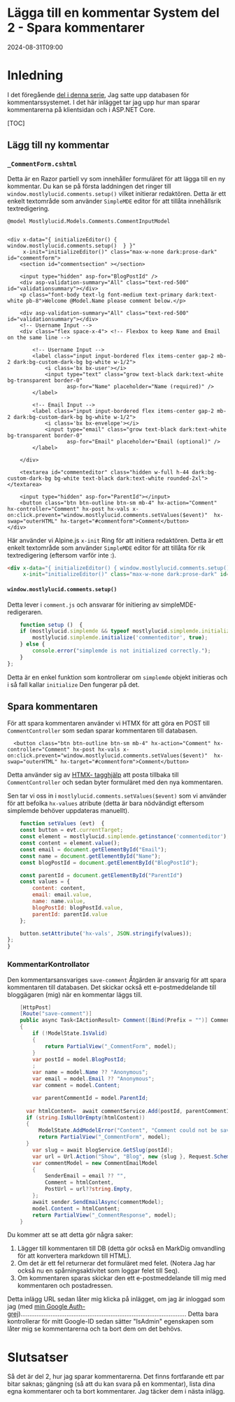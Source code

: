 # Lägga till en kommentar System del 2 - Spara kommentarer

<!--category-- ASP.NET, Alpine.js, HTMX  -->
<datetime class="hidden">2024-08-31T09:00</datetime>

# Inledning

I det föregående [del i denna serie](/blog/addingacommentsystempt1), Jag satte upp databasen för kommentarssystemet. I det här inlägget tar jag upp hur man sparar kommentarerna på klientsidan och i ASP.NET Core.

[TOC]

## Lägg till ny kommentar

### `_CommentForm.cshtml`

Detta är en Razor partiell vy som innehåller formuläret för att lägga till en ny kommentar. Du kan se på första laddningen det ringer till `window.mostlylucid.comments.setup()` vilket initierar redaktören. Detta är ett enkelt textområde som använder `SimpleMDE` editor för att tillåta innehållsrik textredigering.

```razor
@model Mostlylucid.Models.Comments.CommentInputModel

 
<div x-data="{ initializeEditor() { window.mostlylucid.comments.setup()  } }"
     x-init="initializeEditor()" class="max-w-none dark:prose-dark" id="commentform">
    <section id="commentsection" ></section>
    
    <input type="hidden" asp-for="BlogPostId" />
    <div asp-validation-summary="All" class="text-red-500" id="validationsummary"></div>
    <p class="font-body text-lg font-medium text-primary dark:text-white pb-8">Welcome @Model.Name please comment below.</p>
    
    <div asp-validation-summary="All" class="text-red-500" id="validationsummary"></div>
    <!-- Username Input -->
    <div class="flex space-x-4"> <!-- Flexbox to keep Name and Email on the same line -->

        <!-- Username Input -->
        <label class="input input-bordered flex items-center gap-2 mb-2 dark:bg-custom-dark-bg bg-white w-1/2">
            <i class='bx bx-user'></i>
            <input type="text" class="grow text-black dark:text-white bg-transparent border-0"
                   asp-for="Name" placeholder="Name (required)" />
        </label>

        <!-- Email Input -->
        <label class="input input-bordered flex items-center gap-2 mb-2 dark:bg-custom-dark-bg bg-white w-1/2">
            <i class='bx bx-envelope'></i>
            <input type="email" class="grow text-black dark:text-white bg-transparent border-0"
                   asp-for="Email" placeholder="Email (optional)" />
        </label>

    </div>

    <textarea id="commenteditor" class="hidden w-full h-44 dark:bg-custom-dark-bg bg-white text-black dark:text-white rounded-2xl"></textarea>

    <input type="hidden" asp-for="ParentId"></input>
    <button class="btn btn-outline btn-sm mb-4" hx-action="Comment" hx-controller="Comment" hx-post hx-vals x-on:click.prevent="window.mostlylucid.comments.setValues($event)"  hx-swap="outerHTML" hx-target="#commentform">Comment</button>
</div>
```

Här använder vi Alpine.js `x-init` Ring för att initiera redaktören. Detta är ett enkelt textområde som använder `SimpleMDE` editor för att tillåta för rik textredigering (eftersom varför inte :).

```html
<div x-data="{ initializeEditor() { window.mostlylucid.comments.setup()  } }"
     x-init="initializeEditor()" class="max-w-none dark:prose-dark" id="commentform">
```

#### `window.mostlylucid.comments.setup()`

Detta lever i `comment.js` och ansvarar för initiering av simpleMDE-redigeraren.

```javascript
    function setup ()  {
    if (mostlylucid.simplemde && typeof mostlylucid.simplemde.initialize === 'function') {
        mostlylucid.simplemde.initialize('commenteditor', true);
    } else {
        console.error("simplemde is not initialized correctly.");
    }
};
```

Detta är en enkel funktion som kontrollerar om `simplemde` objekt initieras och i så fall kallar `initialize` Den fungerar på det.

## Spara kommentaren

För att spara kommentaren använder vi HTMX för att göra en POST till `CommentController` som sedan sparar kommentaren till databasen.

```razor
  <button class="btn btn-outline btn-sm mb-4" hx-action="Comment" hx-controller="Comment" hx-post hx-vals x-on:click.prevent="window.mostlylucid.comments.setValues($event)"  hx-swap="outerHTML" hx-target="#commentform">Comment</button>
```

Detta använder sig av [HTMX- tagghjälp](https://www.nuget.org/packages/Htmx.TagHelpers) att posta tillbaka till `CommentController` och sedan byter formuläret med den nya kommentaren.

Sen tar vi oss in i `mostlylucid.comments.setValues($event)` som vi använder för att befolka `hx-values` atribute (detta är bara nödvändigt eftersom simplemde behöver uppdateras manuellt).

```javascript
    function setValues (evt)  {
    const button = evt.currentTarget;
    const element = mostlylucid.simplemde.getinstance('commenteditor');
    const content = element.value();
    const email = document.getElementById("Email");
    const name = document.getElementById("Name");
    const blogPostId = document.getElementById("BlogPostId");

    const parentId = document.getElementById("ParentId")
    const values = {
        content: content,
        email: email.value,
        name: name.value,
        blogPostId: blogPostId.value,
        parentId: parentId.value
    };

    button.setAttribute('hx-vals', JSON.stringify(values));
};
}
```

### KommentarKontrollator

Den kommentarsansvariges `save-comment` Åtgärden är ansvarig för att spara kommentaren till databasen. Det skickar också ett e-postmeddelande till bloggägaren (mig) när en kommentar läggs till.

```csharp
    [HttpPost]
    [Route("save-comment")]
    public async Task<IActionResult> Comment([Bind(Prefix = "")] CommentInputModel model )
    {
        if (!ModelState.IsValid)
        {
            return PartialView("_CommentForm", model);
        }
        var postId = model.BlogPostId;
        ;
        var name = model.Name ?? "Anonymous";
        var email = model.Email ?? "Anonymous";
        var comment = model.Content;

        var parentCommentId = model.ParentId;
        
      var htmlContent=  await commentService.Add(postId, parentCommentId, name, comment);
      if (string.IsNullOrEmpty(htmlContent))
      {
          ModelState.AddModelError("Content", "Comment could not be saved");
          return PartialView("_CommentForm", model);
      }
        var slug = await blogService.GetSlug(postId);
        var url = Url.Action("Show", "Blog", new {slug }, Request.Scheme);
        var commentModel = new CommentEmailModel
        {
            SenderEmail = email ?? "",
            Comment = htmlContent,
            PostUrl = url??string.Empty,
        };
        await sender.SendEmailAsync(commentModel);
        model.Content = htmlContent;
        return PartialView("_CommentResponse", model);
    }
```

Du kommer att se att detta gör några saker:

1. Lägger till kommentaren till DB (detta gör också en MarkDig omvandling för att konvertera markdown till HTML).
2. Om det är ett fel returnerar det formuläret med felet. (Notera Jag har också nu en spårningsaktivitet som loggar felet till Seq).
3. Om kommentaren sparas skickar den ett e-postmeddelande till mig med kommentaren och postadressen.

Detta inlägg URL sedan låter mig klicka på inlägget, om jag är inloggad som jag (med [min Google Auth-grej](/blog/addingidentityfreegoogleauth)).............................................................................................. Detta bara kontrollerar för mitt Google-ID sedan sätter "IsAdmin" egenskapen som låter mig se kommentarerna och ta bort dem om det behövs.

# Slutsatser

Så det är del 2, hur jag sparar kommentarerna. Det finns fortfarande ett par bitar saknas; gängning (så att du kan svara på en kommentar), lista dina egna kommentarer och ta bort kommentarer. Jag täcker dem i nästa inlägg.